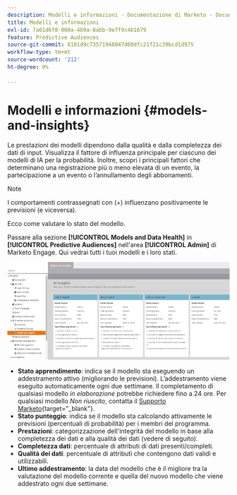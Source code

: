 ```yaml
---
description: Modelli e informazioni - Documentazione di Marketo - Documentazione del prodotto
title: Modelli e informazioni
exl-id: 7a01d6f0-000a-4b9a-8abb-9e7f9c4b1679
feature: Predictive Audiences
source-git-commit: 8101d9c73571948847d00dfc21f21c39bcd1d975
workflow-type: tm+mt
source-wordcount: '212'
ht-degree: 0%

---
```


# Modelli e informazioni {#models-and-insights}

Le prestazioni dei modelli dipendono dalla qualità e dalla completezza dei dati di input. Visualizza il fattore di influenza principale per ciascuno dei modelli di IA per la probabilità. Inoltre, scopri i principali fattori che determinano una registrazione più o meno elevata di un evento, la partecipazione a un evento o l’annullamento degli abbonamenti.

>[!NOTE]
>
>I comportamenti contrassegnati con (+) influenzano positivamente le previsioni (e viceversa).

Ecco come valutare lo stato del modello.

Passare alla sezione **[!UICONTROL Models and Data Health]** in **[!UICONTROL Predictive Audiences]** nell&#39;area **[!UICONTROL Admin]** di Marketo Engage. Qui vedrai tutti i tuoi modelli e i loro stati.

![Immagine Uno](assets/models-and-insights-1.png)

* **Stato apprendimento**: indica se il modello sta eseguendo un addestramento attivo (migliorando le previsioni). L’addestramento viene eseguito automaticamente ogni due settimane. Il completamento di qualsiasi modello _in elaborazione_ potrebbe richiedere fino a 24 ore. Per qualsiasi modello _Non riuscito_, contatta il [Supporto Marketo](https://nation.marketo.com/t5/Support/ct-p/Support){target="_blank"}.
* **Stato punteggio**: indica se il modello sta calcolando attivamente le previsioni (percentuali di probabilità) per i membri del programma.
* **Prestazioni**: categorizzazione dell&#39;integrità del modello in base alla completezza dei dati e alla qualità dei dati (vedere di seguito).
* **Completezza dati**: percentuale di attributi di dati presenti/completi.
* **Qualità dei dati**: percentuale di attributi che contengono dati validi e utilizzabili.
* **Ultimo addestramento**: la data del modello che è il migliore tra la valutazione del modello corrente e quella del nuovo modello che viene addestrato ogni due settimane.
